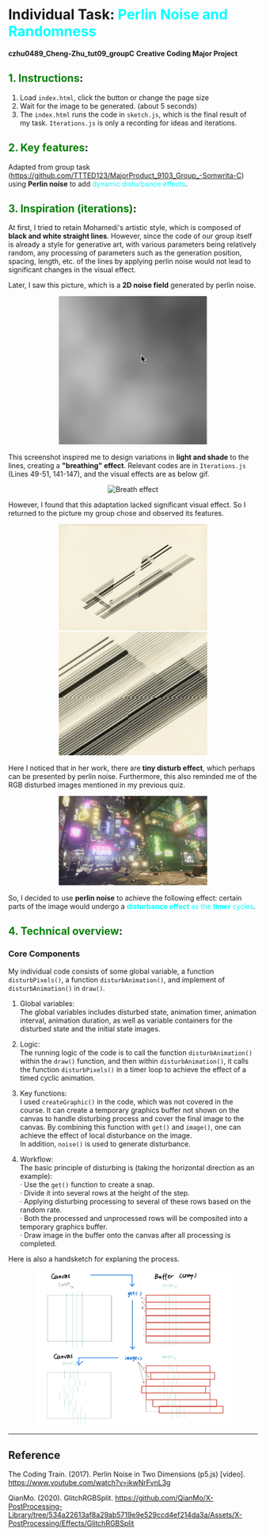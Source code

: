# Individual Task: <span style="color: cyan;">Perlin Noise and Randomness</span>
**czhu0489_Cheng-Zhu_tut09_groupC**
**Creative Coding Major Project**

## <span style="color: green;">1. Instructions</span>:
1. Load `index.html`, click the button or change the page size
2. Wait for the image to be generated. (about 5 seconds)
3. The `index.html` runs the code in `sketch.js`, which is the final result of my task. `Iterations.js` is only a recording for ideas and iterations.

## <span style="color: green;">2. Key features</span>:
Adapted from group task (https://github.com/TTTED123/MajorProduct_9103_Group_-Somwrita-C) using **Perlin noise** to add <span style="color: cyan;">dynamic disturbance effects</span>.

## <span style="color: green;">3. Inspiration (iterations)</span>:
At first, I tried to retain Mohamedi's artistic style, which is composed of **black and white straight lines**. However, since the code of our group itself is already a style for generative art, with various parameters being relatively random, any processing of parameters such as the generation position, spacing, length, etc. of the lines by applying perlin noise would not lead to significant changes in the visual effect. 

Later, I saw this picture, which is a **2D noise field** generated by perlin noise.
<div style="text-align: center;">
  <img src="images/2d%20perlin%20noise.png" alt="Perlin noise in two dimension. (The Coding Train, 2017)" 
       style="width: 300px; height: auto;">
</div>

This screenshot inspired me to design variations in **light and shade** to the lines, creating a **"breathing" effect**. Relevant codes are in `Iterations.js` (Lines 49-51, 141-147), and the visual effects are as below gif.  
<div style="text-align: center;">
  <img src="images/breath.gif" alt="Breath effect" 
       style="width: 300px; height: auto;">
</div>

However, I found that this adaptation lacked significant visual effect. So I returned to the picture my group chose and observed its features. 
<div style="text-align: center;">
  <img src="images/Nasreen%20Mohamedi%20untitled-1.jpg" alt="Nasreen Mohamedi untitled-1" 
       style="width: 300px; height: auto;">
</div>

<div style="text-align: center;">
  <img src="images/disturb.png" alt="Disturb effect" 
       style="width: 300px; height: auto;">
</div>



Here I noticed that in her work, there are **tiny disturb effect**, which perhaps can be presented by perlin noise. 
Furthermore, this also reminded me of the RGB disturbed images mentioned in my previous quiz. 

<div style="text-align: center;">
  <img src="images/GlitchRGBSplit.gif" alt="RGB glitch (QianMo, 2020)" 
       style="width: 300px; height: auto;">
</div>

So, I decided to use **perlin noise** to achieve the following effect: certain parts of the image would undergo a <span style="color: cyan;">**disturbance effect** as the **timer** cycles</span>.

## <span style="color: green;">4. Technical overview</span>:
### Core Components
My individual code consists of some global variable, a function `disturbPixels()`, a function `disturbAnimation()`, and implement of `disturbAnimation()` in `draw()`.

1. Global variables:  
The global variables includes disturbed state, animation timer, animation interval, animation duration, as well as variable containers for the disturbed state and the initial state images.

2. Logic:  
The running logic of the code is to call the function `disturbAnimation()` within the `draw()` function, and then within `disturbAnimation()`, it calls the function `disturbPixels()` in a timer loop to achieve the effect of a timed cyclic animation.

3. Key functions:  
I used `createGraphic()` in the code, which was not covered in the course. It can create a temporary graphics buffer not shown on the canvas to handle disturbing process and cover the final image to the canvas. By combining this function with `get()` and `image()`, one can achieve the effect of local disturbance on the image.  
In addition, `noise()` is used to generate disturbance.

4. Workflow:  
The basic principle of disturbing is (taking the horizontal direction as an example):  
 · Use the `get()` function to create a snap.  
 · Divide it into several rows at the height of the step.  
 · Applying disturbing processing to several of these rows based on the random rate.   
 · Both the processed and unprocessed rows will be composited into a temporary graphics buffer.  
 · Draw image in the buffer onto the canvas after all processing is completed.  

Here is also a handsketch for explaning the process.
<div style="text-align: center;">
  <img src="images/code.png" alt="Handsketch" 
       style="width: 400px; height: auto;">
</div>

---

## Reference
The Coding Train. (2017). Perlin Noise in Two Dimensions (p5.js) [video]. https://www.youtube.com/watch?v=ikwNrFvnL3g

QianMo. (2020). GlitchRGBSplit. https://github.com/QianMo/X-PostProcessing-Library/tree/534a22613af8a29ab5719e9e529ccd4ef214da3a/Assets/X-PostProcessing/Effects/GlitchRGBSplit